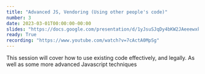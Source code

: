 ```yaml
---
title: "Advanced JS, Vendoring (Using other people's code)"
number: 3
date: 2023-03-01T00:00:00-00:00
slides: "https://docs.google.com/presentation/d/1yJsuSJqDy4bKW2JAeeewxk3_-V74yy6GbY9unA9NDgQ/edit?usp=sharing"
ready: True
recording: "https://www.youtube.com/watch?v=7cActA0MpSg"
---
```


This session will cover how to use existing code effectively, and legally. As well as some more advanced Javascript techniques